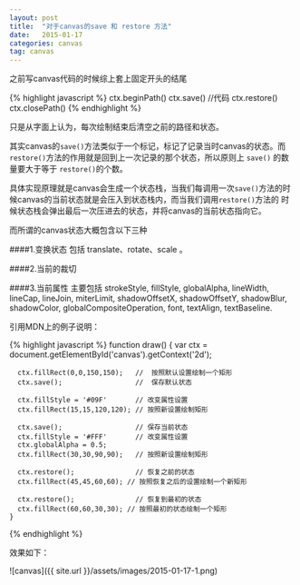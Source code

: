 ```yaml
---
layout: post
title:  "对于canvas的save 和 restore 方法"
date:   2015-01-17
categories: canvas
tag: canvas
---
```


之前写canvas代码的时候综上套上固定开头的结尾

{% highlight javascript %}
    ctx.beginPath()
    ctx.save()
        //代码
    ctx.restore()
    ctx.closePath()
{% endhighlight %}

只是从字面上认为，每次绘制结束后清空之前的路径和状态。

其实canvas的`save()`方法类似于一个标记，标记了记录当时canvas的状态。而`restore()`方法的作用就是回到上一次记录的那个状态，所以原则上
`save()` 的数量要大于等于 `restore()`的个数。

具体实现原理就是canvas会生成一个状态栈，当我们每调用一次`save()`方法的时候canvas的当前状态就是会压入到状态栈内，而当我们调用`restore()`方法的
时候状态栈会弹出最后一次压进去的状态，并将canvas的当前状态指向它。

而所谓的canvas状态大概包含以下三种

####1.变换状态
包括 translate、rotate、scale 。

####2.当前的裁切

####3.当前属性
主要包括 strokeStyle, fillStyle, globalAlpha, lineWidth, lineCap, lineJoin, miterLimit, shadowOffsetX, shadowOffsetY, shadowBlur, shadowColor, globalCompositeOperation, font, textAlign, textBaseline.

引用MDN上的例子说明：

{% highlight javascript %}
    function draw() {
      var ctx = document.getElementById('canvas').getContext('2d');

      ctx.fillRect(0,0,150,150);   //  按照默认设置绘制一个矩形
      ctx.save();                  //  保存默认状态

      ctx.fillStyle = '#09F'       // 改变属性设置
      ctx.fillRect(15,15,120,120); // 按照新设置绘制矩形

      ctx.save();                  // 保存当前状态
      ctx.fillStyle = '#FFF'       // 改变属性设置
      ctx.globalAlpha = 0.5;
      ctx.fillRect(30,30,90,90);   // 按照新设置绘制矩形

      ctx.restore();               // 恢复之前的状态
      ctx.fillRect(45,45,60,60); // 按照恢复之后的设置绘制一个新矩形

      ctx.restore();               // 恢复到最初的状态
      ctx.fillRect(60,60,30,30); // 按照最初的状态绘制一个矩形
    }
{% endhighlight %}

效果如下：

![canvas]({{ site.url }}/assets/images/2015-01-17-1.png)
